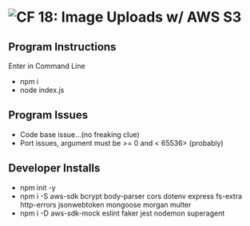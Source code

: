 ![CF](https://camo.githubusercontent.com/70edab54bba80edb7493cad3135e9606781cbb6b/687474703a2f2f692e696d6775722e636f6d2f377635415363382e706e67) 18: Image Uploads w/ AWS S3
======

## Program Instructions
Enter in Command Line
* npm i
* node index.js


## Program Issues
* Code base issue...(no freaking clue)
* Port issues, argument must be >= 0 and < 65536> (probably)


## Developer Installs
* npm init -y
* npm i -S aws-sdk bcrypt body-parser cors dotenv express fs-extra http-errors jsonwebtoken mongoose morgan multer
* npm i -D aws-sdk-mock eslint faker jest nodemon superagent 
